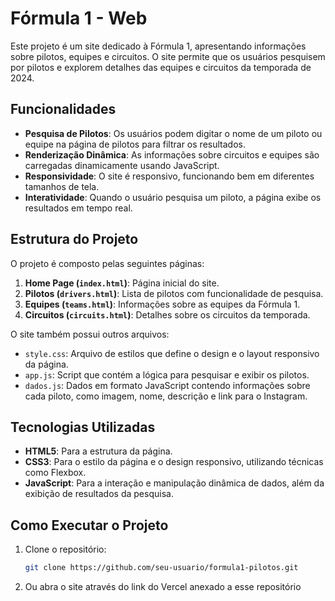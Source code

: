 # Fórmula 1 - Web

Este projeto é um site dedicado à Fórmula 1, apresentando informações sobre pilotos, equipes e circuitos. O site permite que os usuários pesquisem por pilotos e explorem detalhes das equipes e circuitos da temporada de 2024.

## Funcionalidades

- **Pesquisa de Pilotos**: Os usuários podem digitar o nome de um piloto ou equipe na página de pilotos para filtrar os resultados.
- **Renderização Dinâmica**: As informações sobre circuitos e equipes são carregadas dinamicamente usando JavaScript.
- **Responsividade**: O site é responsivo, funcionando bem em diferentes tamanhos de tela.
- **Interatividade**: Quando o usuário pesquisa um piloto, a página exibe os resultados em tempo real.

## Estrutura do Projeto


O projeto é composto pelas seguintes páginas:

1. **Home Page (`index.html`)**: Página inicial do site.
2. **Pilotos (`drivers.html`)**: Lista de pilotos com funcionalidade de pesquisa.
3. **Equipes (`teams.html`)**: Informações sobre as equipes da Fórmula 1.
4. **Circuitos (`circuits.html`)**: Detalhes sobre os circuitos da temporada.

O site também possui outros arquivos: 

- `style.css`: Arquivo de estilos que define o design e o layout responsivo da página.
- `app.js`: Script que contém a lógica para pesquisar e exibir os pilotos.
- `dados.js`: Dados em formato JavaScript contendo informações sobre cada piloto, como imagem, nome, descrição e link para o Instagram.

## Tecnologias Utilizadas

- **HTML5**: Para a estrutura da página.
- **CSS3**: Para o estilo da página e o design responsivo, utilizando técnicas como Flexbox.
- **JavaScript**: Para a interação e manipulação dinâmica de dados, além da exibição de resultados da pesquisa.
  
## Como Executar o Projeto

1. Clone o repositório:
   ```bash
   git clone https://github.com/seu-usuario/formula1-pilotos.git
2. Ou abra o site através do link do Vercel anexado a esse repositório

